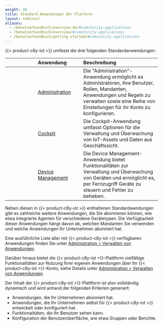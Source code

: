 ```yaml
---
weight: 30
title: Standard-Anwendungen der Platform
layout: redirect
aliases:
  - /benutzerhandbuch/overview-de/#cumulocity-applications
  - /benutzerhandbuch/overview/#cumulocity-applications
  - /benutzerhandbuch/getting-started/#cumulocity-applications
---
```


{{< product-c8y-iot >}} umfasst die drei folgenden Standardanwendungen:

<table>
<col width = 100>
<col width = 150>
<thead>
<tr>
<th style="text-align:center">&nbsp;</th>
<th style="text-align:left">Anwendung</th>
<th style="text-align:left">Beschreibung</th>
</tr>
</thead>
<tbody>
<tr>
<td style="text-align:center"><i class="c8y-icon c8y-icon-administration c8y-icon-duocolor" style="font-size: 36px;"></i></td>
<td style="text-align:left"><a href="/benutzerhandbuch/administration-de" class="no-ajaxy">Administration</a></td>
<td style="text-align:left">Die "Administration"-Anwendung ermöglicht es Administratoren, ihre Benutzer, Rollen, Mandanten, Anwendungen und Regeln zu verwalten sowie eine Reihe von Einstellungen für ihr Konto zu konfigurieren. </td>
</tr>
<tr>
<td style="text-align:center"><i class="c8y-icon c8y-icon-cockpit c8y-icon-duocolor" style="font-size: 36px;"></i></td>
<td style="text-align:left"><a href="/benutzerhandbuch/cockpit-de" class="no-ajaxy">Cockpit</a></td>
<td style="text-align:left">Die Cockpit-Anwendung umfasst Optionen für die Verwaltung und Überwachung von IoT-Assets und Daten aus Geschäftssicht.</td>
</tr>
<tr>
<td style="text-align:center"><i class="c8y-icon c8y-icon-device-management c8y-icon-duocolor" style="font-size: 36px;"></i></td>
<td style="text-align:left"><a href="/benutzerhandbuch/device-management-de" class="no-ajaxy">Device Management</a></td>
<td style="text-align:left">Die Device Management-Anwendung bietet Funktionalitäten zur Verwaltung und Überwachung von Geräten und ermöglicht es, per Fernzugriff Geräte zu steuern und Fehler zu beheben.  </td>
</tr>

</tbody>
</table>

Neben diesen in {{< product-c8y-iot >}} enthaltenen Standardwendungen gibt es zahlreiche weitere Anwendungen, die Sie abonnieren können, wie etwa integrierte Agenten für verschiedene Gerätetypen. Die Verfügbarkeit dieser Anwendungen hängt davon ab, welchen Mandanten Sie verwenden und welche Anwendungen Ihr Unternehmen abonniert hat.

Eine ausführliche Liste aller mit {{< product-c8y-iot >}} verfügbaren Anwendungen finden Sie unter [Administration > Verwalten von Anwendungen](/benutzerhandbuch/administration-de/#managing-applications).

Darüber hinaus bietet die {{< product-c8y-iot >}}-Plattform vielfältige Funktionalitäten zur Nutzung Ihrer eigenen Anwendungen über Ihr {{< product-c8y-iot >}}-Konto, siehe Details unter [Administration > Verwalten von Anwendungen](/benutzerhandbuch/administration-de#managing-applications).

Der Inhalt der {{< product-c8y-iot >}}-Plattform ist also vollständig dynamisch und wird anhand der folgenden Kriterien generiert:

* Anwendungen, die Ihr Unternehmen abonniert hat.
* Anwendungen, die Ihr Unternehmen selbst für {{< product-c8y-iot >}} entwickelt oder konfiguriert hat.
* Funktionalitäten, die Ihr Benutzer sehen kann.
* Konfiguration der Benutzeroberfläche, wie etwa Gruppen oder Berichte.
